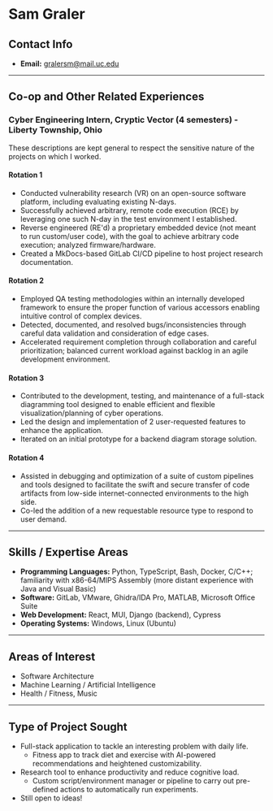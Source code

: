 # Sam Graler

## Contact Info
- **Email:** gralersm@mail.uc.edu

---

## Co-op and Other Related Experiences

### Cyber Engineering Intern, Cryptic Vector (4 semesters) - Liberty Township, Ohio
These descriptions are kept general to respect the sensitive nature of the projects on which I worked.

#### Rotation 1
- Conducted vulnerability research (VR) on an open-source software platform, including evaluating existing N-days.
- Successfully achieved arbitrary, remote code execution (RCE) by leveraging one such N-day in the test environment I established.
- Reverse engineered (RE'd) a proprietary embedded device (not meant to run custom/user code), with the goal to achieve arbitrary code execution; analyzed firmware/hardware.
- Created a MkDocs-based GitLab CI/CD pipeline to host project research documentation.

#### Rotation 2
- Employed QA testing methodologies within an internally developed framework to ensure the proper function of various accessors enabling intuitive control of complex devices.
- Detected, documented, and resolved bugs/inconsistencies through careful data validation and consideration of edge cases.
- Accelerated requirement completion through collaboration and careful prioritization; balanced current workload against backlog in an agile development environment.

#### Rotation 3
- Contributed to the development, testing, and maintenance of a full-stack diagramming tool designed to enable efficient and flexible visualization/planning of cyber operations.
- Led the design and implementation of 2 user-requested features to enhance the application.
- Iterated on an initial prototype for a backend diagram storage solution.

#### Rotation 4
- Assisted in debugging and optimization of a suite of custom pipelines and tools designed to facilitate the swift and secure transfer of code artifacts from low-side internet-connected environments to the high side.
- Co-led the addition of a new requestable resource type to respond to user demand.

---

## Skills / Expertise Areas

- **Programming Languages:** Python, TypeScript, Bash, Docker, C/C++; familiarity with x86-64/MIPS Assembly (more distant experience with Java and Visual Basic)  
- **Software:** GitLab, VMware, Ghidra/IDA Pro, MATLAB, Microsoft Office Suite  
- **Web Development:** React, MUI, Django (backend), Cypress  
- **Operating Systems:** Windows, Linux (Ubuntu)

---

## Areas of Interest

- Software Architecture  
- Machine Learning / Artificial Intelligence  
- Health / Fitness, Music

---

## Type of Project Sought

- Full-stack application to tackle an interesting problem with daily life.  
  - Fitness app to track diet and exercise with AI-powered recommendations and heightened customizability.  
- Research tool to enhance productivity and reduce cognitive load.  
  - Custom script/environment manager or pipeline to carry out pre-defined actions to automatically run experiments.  
- Still open to ideas!
